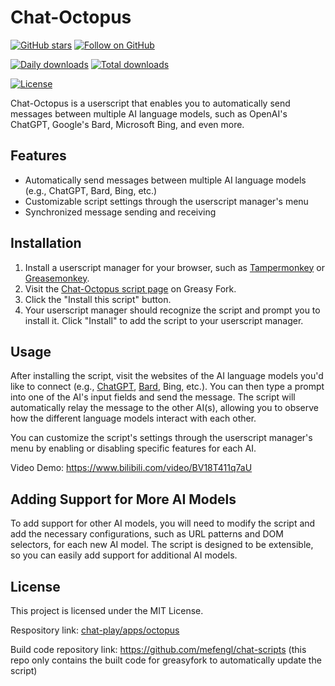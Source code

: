 # Chat-Octopus

[![GitHub stars](https://img.shields.io/github/stars/mefengl/chat-play?style=social)](https://github.com/mefengl/chat-play)
[![Follow on GitHub](https://img.shields.io/github/followers/mefengl?label=Follow%20%40mefengl&style=social)](https://github.com/mefengl)

[![Daily downloads](https://img.shields.io/greasyfork/dd/462713)](https://greasyfork.org/zh-CN/scripts/462713-chat-octopus/stats)
[![Total downloads](https://img.shields.io/greasyfork/dt/462713)](https://greasyfork.org/zh-CN/scripts/462713-chat-octopus/stats)

[![License](https://img.shields.io/greasyfork/l/462713?color=&label=License)](https://opensource.org/licenses/MIT)

Chat-Octopus is a userscript that enables you to automatically send messages between multiple AI language models, such as OpenAI's ChatGPT, Google's Bard, Microsoft Bing, and even more.

## Features

- Automatically send messages between multiple AI language models (e.g., ChatGPT, Bard, Bing, etc.)
- Customizable script settings through the userscript manager's menu
- Synchronized message sending and receiving

## Installation

1. Install a userscript manager for your browser, such as [Tampermonkey](https://www.tampermonkey.net/) or [Greasemonkey](https://addons.mozilla.org/en-US/firefox/addon/greasemonkey/).
2. Visit the [Chat-Octopus script page](https://greasyfork.org/scripts/462713-chat-octopus) on Greasy Fork.
3. Click the "Install this script" button.
4. Your userscript manager should recognize the script and prompt you to install it. Click "Install" to add the script to your userscript manager.

## Usage

After installing the script, visit the websites of the AI language models you'd like to connect (e.g., [ChatGPT](https://chat.openai.com/), [Bard](https://bard.google.com/), Bing, etc.). You can then type a prompt into one of the AI's input fields and send the message. The script will automatically relay the message to the other AI(s), allowing you to observe how the different language models interact with each other.

You can customize the script's settings through the userscript manager's menu by enabling or disabling specific features for each AI.

<!--
<iframe src="//player.bilibili.com/player.html?aid=484231810&bvid=BV18T411q7aU&cid=1073431117&page=1" scrolling="no" border="0" frameborder="no" framespacing="0" allowfullscreen="true"> </iframe<iframe src="//player.bilibili.com/player.html?aid=484231810&bvid=BV18T411q7aU&cid=1073431117&page=1" scrolling="no" border="0" frameborder="no" framespacing="0" allowfullscreen="true" width="800" height="450"> </iframe>
-->
Video Demo: https://www.bilibili.com/video/BV18T411q7aU

## Adding Support for More AI Models

To add support for other AI models, you will need to modify the script and add the necessary configurations, such as URL patterns and DOM selectors, for each new AI model. The script is designed to be extensible, so you can easily add support for additional AI models.

## License

This project is licensed under the MIT License.

Respository link: [chat-play/apps/octopus](https://github.com/mefengl/chat-play)

Build code repository link: https://github.com/mefengl/chat-scripts (this repo only contains the built code for greasyfork to automatically update the script)
